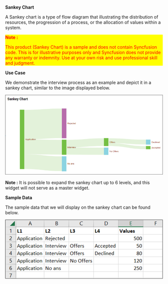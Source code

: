 **Sankey Chart**

A Sankey chart is a type of flow diagram that illustrating the distribution of resources, the progression of a process, or the allocation of values within a system.

<div style="background-color: yellow;color:red;"><p><strong style="color: red;">Note :</strong> <p style="color: red;">This product (Sankey Chart) is a sample and does not contain Syncfusion code. This is for illustrative purposes only and Syncfusion does not provide any warranty or indemnity. Use at your own risk and use professional skill and judgment.</p></p></div>

**Use Case**

We demonstrate the interview process as an example and depict it in a sankey chart, similar to the image displayed below.

![Sankey Chart](Images/SampleImage.png)

**Note :** It is possible to expand the sankey chart up to 6 levels, and this widget will not serve as a master widget. 

**Sample Data**

The sample data that we will display on the sankey chart can be found below.

![Sankey Chart](Images/SampleData.png)




